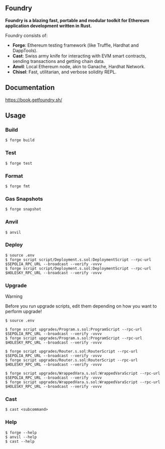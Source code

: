## Foundry

**Foundry is a blazing fast, portable and modular toolkit for Ethereum application development written in Rust.**

Foundry consists of:

-   **Forge**: Ethereum testing framework (like Truffle, Hardhat and DappTools).
-   **Cast**: Swiss army knife for interacting with EVM smart contracts, sending transactions and getting chain data.
-   **Anvil**: Local Ethereum node, akin to Ganache, Hardhat Network.
-   **Chisel**: Fast, utilitarian, and verbose solidity REPL.

## Documentation

https://book.getfoundry.sh/

## Usage

### Build

```shell
$ forge build
```

### Test

```shell
$ forge test
```

### Format

```shell
$ forge fmt
```

### Gas Snapshots

```shell
$ forge snapshot
```

### Anvil

```shell
$ anvil
```

### Deploy

```shell
$ source .env
$ forge script script/Deployment.s.sol:DeploymentScript --rpc-url $SEPOLIA_RPC_URL --broadcast --verify -vvvv
$ forge script script/Deployment.s.sol:DeploymentScript --rpc-url $HOLESKY_RPC_URL --broadcast --verify -vvvv
```

### Upgrade

> [!WARNING]  
> Before you run upgrade scripts, edit them depending on how you want to perform upgrade!

```shell
$ source .env

$ forge script upgrades/Program.s.sol:ProgramScript --rpc-url $SEPOLIA_RPC_URL --broadcast --verify -vvvv
$ forge script upgrades/Program.s.sol:ProgramScript --rpc-url $HOLESKY_RPC_URL --broadcast --verify -vvvv

$ forge script upgrades/Router.s.sol:RouterScript --rpc-url $SEPOLIA_RPC_URL --broadcast --verify -vvvv
$ forge script upgrades/Router.s.sol:RouterScript --rpc-url $HOLESKY_RPC_URL --broadcast --verify -vvvv

$ forge script upgrades/WrappedVara.s.sol:WrappedVaraScript --rpc-url $SEPOLIA_RPC_URL --broadcast --verify -vvvv
$ forge script upgrades/WrappedVara.s.sol:WrappedVaraScript --rpc-url $HOLESKY_RPC_URL --broadcast --verify -vvvv
```

### Cast

```shell
$ cast <subcommand>
```

### Help

```shell
$ forge --help
$ anvil --help
$ cast --help
```
